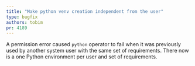 ```yaml
---
title: "Make python venv creation independent from the user"
type: bugfix
authors: tobim
pr: 4189
---
```


A permission error caused `python` operator to fail when it was previously used
by another system user with the same set of requirements. There now is a one
Python environment per user and set of requirements.
